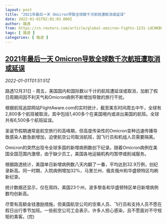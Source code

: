```yaml
---
layout: post
title: "2021年最后一天 Omicron导致全球数千次航班遭取消或延误"
date: 2022-01-01T02:01:03.000Z
author: 路透
from: https://cn.reuters.com/article/global-omicron-fights-1231-idCNKBS2JB13K
tags: [ 路透 ]
categories: [ 路透 ]
---
```

<!--1641002463000-->
[2021年最后一天 Omicron导致全球数千次航班遭取消或延误](https://cn.reuters.com/article/global-omicron-fights-1231-idCNKBS2JB13K)
------

<div>
<div><i>2022-01-01T01:51:51Z</i></div><p>路透12月31日 - 周五，美国国内和国际数以千计的航班遭延误或取消，加剧了假日周期间因不利天气和Omicron病例不断增加导致的旅行干扰。</p><p>根据航班追踪网站FlightAware.com的实时统计，截至美东时间周五中午，全球有2,800多个航班被取消，其中包括1,400多个在美国境内或进出美国的航班。全球共有6,500多个航班延误。</p><p>圣诞节假期通常是航空旅行的高峰期，但高度传染性的Omicron变种迅速传播导致感染人数急剧增加，迫使航空公司取消航班，因飞行员和机组人员需要隔离。</p><p>Omicron的突然出现令全球多国的新增病例数创下纪录。随着Omicron病例在美国全国范围内激增，由于缺少员工，美国各地运输机构均暂停或削减服务。</p><p>根据路透统计，美国单日新增病例数八天内翻了一番，平均达到32.9万例，创纪录新高。同一时期，入院病例增加32%，马里兰州、俄亥俄州和华盛顿特区均刷新纪录。</p><p>统计数据还显示，仅在周四，美国23个州，波多黎各和华盛顿特区单日新增病例数均创新高。</p><p>尽管有高额金钱激励措施，但美国航空公司的空乘人员、飞行员和支持人员不愿在假日出行季节加班。一些航空公司工会表示，许多人担心感染，且不愿面对不守规矩的乘客。(完)</p>
</div>
